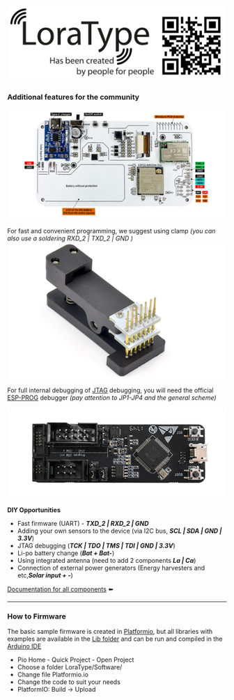 [![LoraType](https://raw.githubusercontent.com/AutomationArt/LoraType/main/Image/LoraType.png "LoraType")](https://raw.githubusercontent.com/AutomationArt/LoraType/main/Image/LoraType.png "LoraType")


### Additional features for the community

[![LoraTypeForDiy](https://raw.githubusercontent.com/AutomationArt/LoraType/main/Image/LoraType_ForDIY.png "LoraTypeForDiy")](https://raw.githubusercontent.com/AutomationArt/LoraType/main/Image/LoraType_ForDIY.png "LoraTypeForDiy")

For fast and convenient programming, we suggest using clamp *(you can also use a soldering RXD_2 | TXD_2 | GND )*
[![LoraTypeForDiy](https://raw.githubusercontent.com/AutomationArt/LoraType/main/GettingStarted/img/LoraType_start1.png "LoraTypeForDiy")](https://raw.githubusercontent.com/AutomationArt/LoraType/main/GettingStarted/img/LoraType_start1.png "LoraTypeForDiy")

For full internal debugging of [JTAG](https://docs.espressif.com/projects/esp-idf/en/latest/esp32/api-guides/jtag-debugging/index.html "JTAG") debugging, you will need the official [ESP-PROG](https://espressif-docs.readthedocs-hosted.com/projects/espressif-esp-iot-solution/en/latest/hw-reference/ESP-Prog_guide.html "ESP-PROG") debugger  *(pay attention to JP1-JP4 and the general scheme)*

[![LoraTypeForDiy](https://raw.githubusercontent.com/AutomationArt/LoraType/main/GettingStarted/img/LoraType_start2.png "LoraTypeForDiy")](https://raw.githubusercontent.com/AutomationArt/LoraType/main/GettingStarted/img/LoraType_start2.png "LoraTypeForDiy")


**DIY Opportunities**
- Fast firmware (UART) - ***TXD_2 | RXD_2 | GND***
- Adding your own sensors to the device (via I2C bus, ***SCL | SDA | GND | 3.3V***) 
- JTAG debugging (***TCK | TDO | TMS | TDI | GND | 3.3V***)
- Li-po battery change (***Bat + Bat-***)
- Using integrated antenna (need to add 2 components ***La | Ca***)
- Connection of external power generators (Energy harvesters and etc,***Solar input + -***) 


[Documentation for all components](https://github.com/AutomationArt/LoraType/tree/main/Documents "Documentation for all components") :arrow_left:   

------------

### How to Firmware 
The basic sample firmware is created in [Platformio](https://platformio.org "Platformio"), but all libraries with examples are available in the [Lib folder](https://github.com/AutomationArt/LoraType/tree/main/Software/lib "Lib folder") and can be run and compiled in the [Arduino IDE](https://www.arduino.cc/en/software "Arduino IDE")

- Pio Home - Quick Project - Open Project 
- Choose a folder LoraType/Software/
- Change file Platformio.io
- Change the code to suit your needs
- PlatformIO: Build -> Upload